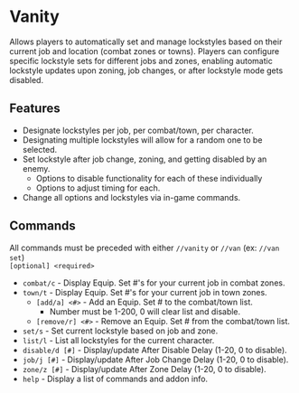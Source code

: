 # Vanity
Allows players to automatically set and manage lockstyles based on their current job and location (combat zones or towns). Players can configure specific lockstyle sets for different jobs and zones, enabling automatic lockstyle updates upon zoning, job changes, or after lockstyle mode gets disabled.

## Features
 - Designate lockstyles per job, per combat/town, per character.
 - Designating multiple lockstyles will allow for a random one to be selected.
 - Set lockstyle after job change, zoning, and getting disabled by an enemy.
   - Options to disable functionality for each of these individually
   - Options to adjust timing for each.
 - Change all options and lockstyles via in-game commands.

## Commands
All commands must be preceded with either `//vanity` or `//van` (ex: `//van set`)  
`[optional] <required>`
 - `combat/c` - Display Equip. Set #\'s for your current job in combat zones.
 - `town/t` - Display Equip. Set #\'s for your current job in town zones.
   - `[add/a] <#>` - Add an Equip. Set # to the combat/town list.
     - Number must be 1-200, 0 will clear list and disable.
   - `[remove/r] <#>` - Remove an Equip. Set # from the combat/town list.
 - `set/s` - Set current lockstyle based on job and zone.
 - `list/l` - List all lockstyles for the current character.
 - `disable/d [#]` - Display/update After Disable Delay (1-20, 0 to disable).
 - `job/j [#]` - Display/update After Job Change Delay (1-20, 0 to disable).
 - `zone/z [#]` - Display/update After Zone Delay (1-20, 0 to disable).
 - `help` - Display a list of commands and addon info.

